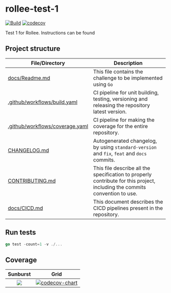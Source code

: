 # rollee-test-1

[![Build](https://github.com/shoriwe/rollee-test-1/actions/workflows/build.yaml/badge.svg)](https://github.com/shoriwe/rollee-test-1/actions/workflows/build.yaml)
[![codecov](https://codecov.io/gh/shoriwe/rollee-test-1/branch/main/graph/badge.svg?token=X4TANIHG6Q)](https://codecov.io/gh/shoriwe/rollee-test-1)

Test 1 for Rollee. Instructions can be found

## Project structure

| File/Directory                                               | Description                                                  |
| ------------------------------------------------------------ | ------------------------------------------------------------ |
| [docs/Readme.md](docs/Readme.md)                             | This file contains the challenge to be implemented using `Go` |
| [.github/workflows/build.yaml](.github/workflows/build.yaml) | CI pipeline for unit building, testing, versioning and releasing the repository latest version. |
| [.github/workflows/coverage.yaml](.github/workflows/coverage.yaml) | CI pipeline for making the coverage for the entire repository. |
| [CHANGELOG.md](CHANGELOG.md)                                 | Autogenerated changelog, by using `standard-version` and `fix`, `feat` and `docs` commits. |
| [CONTRIBUTING.md](CONTRIBUTING.md)                           | This file describe all the specification to properly contribute for this project, including the commits convention to use. |
| [docs/CICD.md](docs/CICD.md)                                 | This document describes the CICD pipelines present in the repository. |

## Run tests

```go
go test -count=1 -v ./...
```

## Coverage

|                           Sunburst                           |                             Grid                             |
| :----------------------------------------------------------: | :----------------------------------------------------------: |
| [![](https://codecov.io/gh/shoriwe/rollee-test-1/branch/main/graphs/sunburst.svg?token=X4TANIHG6Q)](https://app.codecov.io/gh/shoriwe/rollee-test-1) | [![codecov-chart](https://codecov.io/gh/shoriwe/rollee-test-1/branch/main/graphs/tree.svg?token=X4TANIHG6Q)](https://app.codecov.io/gh/shoriwe/rollee-test-1) |